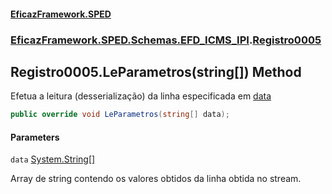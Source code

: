 #### [EficazFramework.SPED](EficazFrameworkSPED.md 'EficazFramework SPED')
### [EficazFramework.SPED.Schemas.EFD_ICMS_IPI](EficazFramework.SPED.Schemas.EFD_ICMS_IPI.md 'EficazFramework.SPED.Schemas.EFD_ICMS_IPI').[Registro0005](EficazFramework.SPED.Schemas.EFD_ICMS_IPI/Registro0005.md 'EficazFramework.SPED.Schemas.EFD_ICMS_IPI.Registro0005')

## Registro0005.LeParametros(string[]) Method

Efetua a leitura (desserialização) da linha especificada em [data](EficazFramework.SPED.Schemas.EFD_ICMS_IPI/Registro0005/LeParametros(string[]).md#EficazFramework.SPED.Schemas.EFD_ICMS_IPI.Registro0005.LeParametros(string[]).data 'EficazFramework.SPED.Schemas.EFD_ICMS_IPI.Registro0005.LeParametros(string[]).data')

```csharp
public override void LeParametros(string[] data);
```
#### Parameters

<a name='EficazFramework.SPED.Schemas.EFD_ICMS_IPI.Registro0005.LeParametros(string[]).data'></a>

`data` [System.String](https://docs.microsoft.com/en-us/dotnet/api/System.String 'System.String')[[]](https://docs.microsoft.com/en-us/dotnet/api/System.Array 'System.Array')

Array de string contendo os valores obtidos da linha obtida no stream.